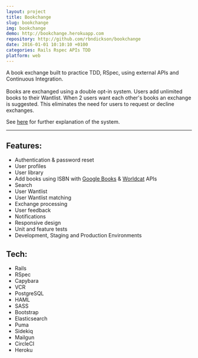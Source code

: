 ```yaml
---
layout: project
title: Bookchange
slug: bookchange
img: bookchange
demo: http://bookchange.herokuapp.com
repository: http://github.com/rbndickson/bookchange
date: 2016-01-01 10:10:10 +0100
categories: Rails Rspec APIs TDD
platform: web
---
```

A book exchange built to practice TDD, RSpec, using external APIs and Continuous Integration.
<br><br>
Books are exchanged using a double opt-in system. Users add unlimited books to their Wantlist. When 2 users want each other's books an exchange is suggested. This eliminates the need for users to request or decline exchanges.

See [here](http://bookchange.herokuapp.com/learnmore) for further explanation of the system.

---

## Features:

- Authentication & password reset
- User profiles
- User library
- Add books using ISBN with <a href="https://developers.google.com/books/docs/v1/using">Google Books</a> & <a href="http://xisbn.worldcat.org/xisbnadmin/doc/api.htm">Worldcat</a> APIs
- Search
- User Wantlist
- User Wantlist matching
- Exchange processing
- User feedback
- Notifications
- Responsive design
- Unit and feature tests
- Development, Staging and Production Environments

## Tech:

- Rails
- RSpec
- Capybara
- VCR
- PostgreSQL
- HAML
- SASS
- Bootstrap
- Elasticsearch
- Puma
- Sidekiq
- Mailgun
- CircleCI
- Heroku
